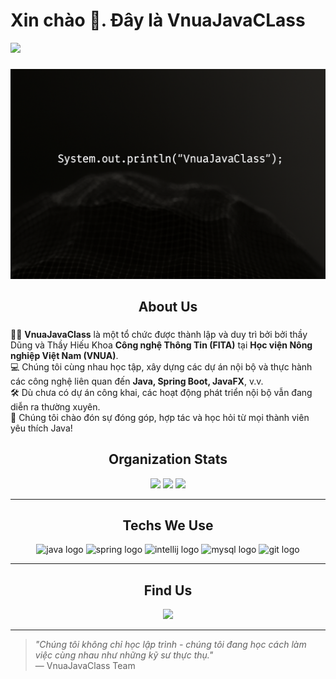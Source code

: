 # Xin chào 👋. Đây là VnuaJavaCLass

<img src="https://raw.githubusercontent.com/MartinHeinz/MartinHeinz/master/wave.gif" width="30px">

###

<div align="center">
  <img src="https://github.com/VNUAJAVACLASS/.github/blob/main/VnuaJavaClass.png?raw=true" alt="VnuaJavaClass Banner" />
</div>

###

<h2 align="center">About Us</h2>

###

👨‍🏫 **VnuaJavaClass** là một tổ chức được thành lập và duy trì bởi bởi thầy Dũng và Thầy Hiếu Khoa **Công nghệ Thông Tin (FITA)** tại **Học viện Nông nghiệp Việt Nam (VNUA)**.  
💻 Chúng tôi cùng nhau học tập, xây dựng các dự án nội bộ và thực hành các công nghệ liên quan đến **Java, Spring Boot, JavaFX**, v.v.  
🛠️ Dù chưa có dự án công khai, các hoạt động phát triển nội bộ vẫn đang diễn ra thường xuyên.  
🤝 Chúng tôi chào đón sự đóng góp, hợp tác và học hỏi từ mọi thành viên yêu thích Java!

###

<h2 align="center">Organization Stats</h2>

<div align="center">
  <img src="https://img.shields.io/github/followers/VNUAJAVACLASS?style=social" />
  <img src="https://img.shields.io/github/stars/VNUAJAVACLASS?style=social" />
  <img src="https://img.shields.io/badge/Public%20Repos-0-inactive" />
</div>

---

<h2 align="center">Techs We Use</h2>

<div align="center">
  <img src="https://cdn.jsdelivr.net/gh/devicons/devicon/icons/java/java-original.svg" height="40" width="52" alt="java logo" />
  <img src="https://cdn.jsdelivr.net/gh/devicons/devicon/icons/spring/spring-original.svg" height="40" width="52" alt="spring logo" />
  <img src="https://cdn.jsdelivr.net/gh/devicons/devicon/icons/intellij/intellij-original.svg" height="40" width="52" alt="intellij logo" />
  <img src="https://cdn.jsdelivr.net/gh/devicons/devicon/icons/mysql/mysql-original.svg" height="40" width="52" alt="mysql logo" />
  <img src="https://cdn.jsdelivr.net/gh/devicons/devicon/icons/git/git-plain.svg" height="40" width="52" alt="git logo" />
</div>

---

<h2 align="center">Find Us</h2>

<div align="center">
  <a href="mailto:contact@dophuclam.id.vn" target="_blank">
    <img src="https://img.shields.io/static/v1?message=Email&logo=gmail&label=&color=D14836&logoColor=white&labelColor=&style=for-the-badge" height="40" />
  </a>
</div>

---

> _"Chúng tôi không chỉ học lập trình - chúng tôi đang học cách làm việc cùng nhau như những kỹ sư thực thụ."_  
> — VnuaJavaClass Team
